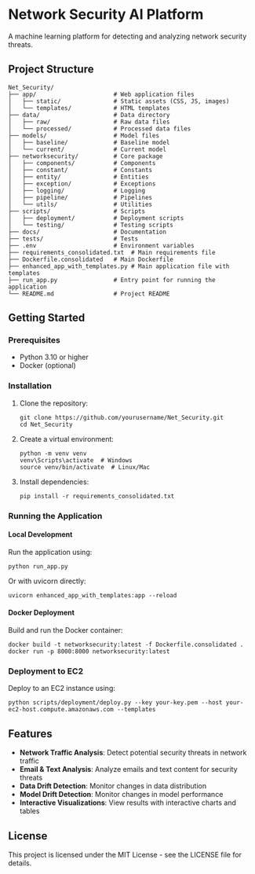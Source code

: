 # Network Security AI Platform

A machine learning platform for detecting and analyzing network security threats.

## Project Structure

```
Net_Security/
├── app/                      # Web application files
│   ├── static/               # Static assets (CSS, JS, images)
│   └── templates/            # HTML templates
├── data/                     # Data directory
│   ├── raw/                  # Raw data files
│   └── processed/            # Processed data files
├── models/                   # Model files
│   ├── baseline/             # Baseline model
│   └── current/              # Current model
├── networksecurity/          # Core package
│   ├── components/           # Components
│   ├── constant/             # Constants
│   ├── entity/               # Entities
│   ├── exception/            # Exceptions
│   ├── logging/              # Logging
│   ├── pipeline/             # Pipelines
│   └── utils/                # Utilities
├── scripts/                  # Scripts
│   ├── deployment/           # Deployment scripts
│   └── testing/              # Testing scripts
├── docs/                     # Documentation
├── tests/                    # Tests
├── .env                      # Environment variables
├── requirements_consolidated.txt  # Main requirements file
├── Dockerfile.consolidated   # Main Dockerfile
├── enhanced_app_with_templates.py # Main application file with templates
├── run_app.py                # Entry point for running the application
└── README.md                 # Project README
```

## Getting Started

### Prerequisites

- Python 3.10 or higher
- Docker (optional)

### Installation

1. Clone the repository:
   ```
   git clone https://github.com/yourusername/Net_Security.git
   cd Net_Security
   ```

2. Create a virtual environment:
   ```
   python -m venv venv
   venv\Scripts\activate  # Windows
   source venv/bin/activate  # Linux/Mac
   ```

3. Install dependencies:
   ```
   pip install -r requirements_consolidated.txt
   ```

### Running the Application

#### Local Development

Run the application using:
```
python run_app.py
```

Or with uvicorn directly:
```
uvicorn enhanced_app_with_templates:app --reload
```

#### Docker Deployment

Build and run the Docker container:
```
docker build -t networksecurity:latest -f Dockerfile.consolidated .
docker run -p 8000:8000 networksecurity:latest
```

### Deployment to EC2

Deploy to an EC2 instance using:
```
python scripts/deployment/deploy.py --key your-key.pem --host your-ec2-host.compute.amazonaws.com --templates
```

## Features

- **Network Traffic Analysis**: Detect potential security threats in network traffic
- **Email & Text Analysis**: Analyze emails and text content for security threats
- **Data Drift Detection**: Monitor changes in data distribution
- **Model Drift Detection**: Monitor changes in model performance
- **Interactive Visualizations**: View results with interactive charts and tables

## License

This project is licensed under the MIT License - see the LICENSE file for details.

